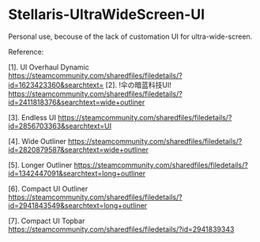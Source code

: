 # Stellaris-UltraWideScreen-UI

Personal use, becouse of the lack of customation UI for ultra-wide-screen.

Reference:

[1]. UI Overhaul Dynamic https://steamcommunity.com/sharedfiles/filedetails/?id=1623423360&searchtext=
[2]. !伞の暗蓝科技UI! https://steamcommunity.com/sharedfiles/filedetails/?id=2411818376&searchtext=wide+outliner

[3]. Endless UI https://steamcommunity.com/sharedfiles/filedetails/?id=2856703363&searchtext=UI

[4]. Wide Outliner https://steamcommunity.com/sharedfiles/filedetails/?id=2820879587&searchtext=wide+outliner

[5]. Longer Outliner https://steamcommunity.com/sharedfiles/filedetails/?id=1342447091&searchtext=long+outliner

[6]. Compact UI Outliner https://steamcommunity.com/sharedfiles/filedetails/?id=2941843549&searchtext=long+outliner

[7]. Compact UI Topbar https://steamcommunity.com/sharedfiles/filedetails/?id=2941839343
